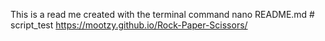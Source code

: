 This is a read me created with the terminal command nano README.md # script_test
https://mootzy.github.io/Rock-Paper-Scissors/

